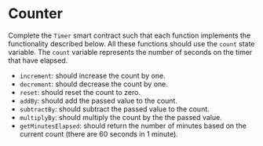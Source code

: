 # Counter

Complete the `Timer` smart contract such that each function implements the functionality described below. All these functions should use the `count` state variable. The `count` variable represents the number of seconds on the timer that have elapsed.

- `increment`: should increase the count by one.
- `decrement`: should decrease the count by one.
- `reset`: should reset the count to zero.
- `addBy`: should add the passed value to the count.
- `subtractBy`: should subtract the passed value to the count.
- `multiplyBy`: should multiply the count by the the passed value.
- `getMinutesElapsed`: should return the number of minutes based on the current count (there are 60 seconds in 1 minute).
